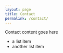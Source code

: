 ```yaml
---
layout: page
title: Contact
permalink: /contact/
---
```


Contact content goes here
- a list item
- another list item